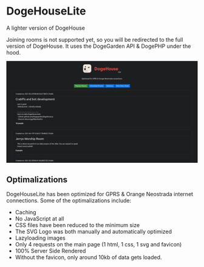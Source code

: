 # DogeHouseLite
A lighter version of DogeHouse

Joining rooms is not supported yet, so you will be redirected to the full version of DogeHouse. It uses the DogeGarden API & DogePHP under the hood.

![Demo](demo.png)

## Optimalizations
DogeHouseLite has been optimized for GPRS & Orange Neostrada internet connections. Some of the optimalizations include:
- Caching
- No JavaScript at all
- CSS files have been reduced to the minimum size
- The SVG Logo was both manually and automatically optimized
- Lazyloading images
- Only 4 requests on the main page (1 html, 1 css, 1 svg and favicon)
- 100% Server Side Rendered
- Without the favicon, only around 10kb of data gets loaded.